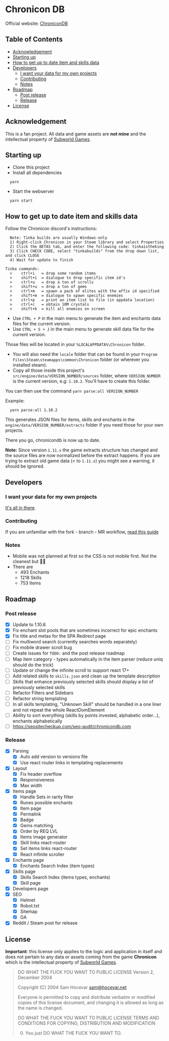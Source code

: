 # Chronicon DB

Official website: [ChroniconDB](https://chronicondb.com)

## Table of Contents

- [Acknowledgement](#acknowledgement)
- [Starting up](#starting-up)
- [How to get up to date item and skills data](#how-to-get-up-to-date-item-and-skills-data)
- [Developers](#developers)
  * [I want your data for my own projects](#i-want-your-data-for-my-own-projects)
  * [Contributing](#contributing)
  * [Notes](#notes)
- [Roadmap](#roadmap)
  * [Post release](#post-release)
  * [Release](#release)
- [License](#license)

## Acknowledgement

This is a fan project. All data and game assets are **not mine** and the intellectual property of [Subworld Games](https://www.subworldgames.com/chronicon/).

## Starting up

- Clone this project
- Install all dependencies
```
  yarn
```
- Start the webserver
```
  yarn start
```

## How to get up to date item and skills data

Follow the Chronicon discord's instructions:
```
  Note: Tinka builds are usually Windows-only
  1) Right-click Chronicon in your Steam library and select Properties
  2) Click the BETAS tab, and enter the following code: tinkaistheking
  3) Click CHECK CODE, select "tinkabuilds" from the drop down list, and click CLOSE
  4) Wait for update to finish
```

```
Tinka commands:
  >    ctrl+i   = drop some random items
  >    shift+i  = dialogue to drop specific item id's
  >    ctrl+u   = drop a ton of scrolls
  >    shift+u  = drop a ton of gems
  >    ctrl+m   = spawn a pack of elites with the affix id specified
  >    shift+m  = dialogue to spawn specific enemies
  >    ctrl+p   = print an item list to file (in appdata location)
  >    ctrl+c   = obtain 10M crystals
  >    shift+k  = kill all enemies on screen
```

- Use `CTRL + P` in the main menu to generate the item and enchants data files for the current version.
- Use `CTRL + S + J` in the main menu to generate skill data file for the current version.

Those files will be located in your `%LOCALAPPDATA%\Chronicon` folder.

- You will also need the `locale` folder that can be found in your `Program Files\Steam\steamapps\common\Chronicon` folder (or wherever you installed steam).
- Copy all those inside this project's `src/engine/data/VERSION_NUMBER/sources` folder, where `VERSION_NUMBER` is the current version, e.g: `1.10.2`. You'll have to create this folder.

You can then use the command `yarn parse:all VERSION_NUMBER`

Example:
```
  yarn parse:all 1.10.2
```

This generates JSON files for items, skills and enchants in the `engine/data/VERSION_NUMBER/extracts` folder if you need those for your own projects.

There you go, chronicondb is now up to date.

**Note:** Since version `1.11.x` the game extracts structure has changed and the source files are now normalized before the extract happens. If you are trying to extract old game data (< to `1.11.x`) you might see a warning, it should be ignored.

## Developers

### I want your data for my own projects

[It's all in there](https://chronicondb.com/developers).

### Contributing

If you are unfamiliar with the fork - branch - MR workflow, [read this guide](https://github.com/firstcontributions/first-contributions)

### Notes

- Mobile was not planned at first so the CSS is not mobile first. Not the cleanest but 🤷‍♀️
- There are
  - 493 Enchants
  - 1218 Skills
  - 753 Items

## Roadmap

### Post release

- [x] Update to 1.10.6
- [x] Fix enchant slot pools that are sometimes incorrect for epic enchants
- [x] Fix title and metas for the SPA Redirect page
- [ ] Fix multiword search (currently searches words separately)
- [ ] Fix mobile drawer scroll bug
- [ ] Create issues for `TODO:` and the post release roadmap
- [ ] Map item category - types automatically in the item parser (reduce uniq should do the trick)
- [ ] Update or change the infinite scroll to support react 17+
- [ ] Add related skills to `skills.json` and clean up the template description
- [ ] Skills that enhance previously selected skills should display a list of previously selected skills
- [ ] Refactor Filters and Sidebars
- [ ] Refactor string templating
- [ ] In all skills templating, "Unknown Skill" should be handled in a one liner and not repeat the whole ReactDomElement
- [ ] Ability to sort everything (skills by points invested, alphabetic order...), enchants alphabetically
- [ ] https://seositecheckup.com/seo-audit/chronicondb.com

### Release

- [x] Parsing
  - [x] Auto add version to versions file
  - [x] Use react router links in templating replacements
- [x] Layout
  - [x] Fix header overflow
  - [x] Responsiveness
  - [x] Max width
- [x] Items page
  - [x] Handle Sets in rarity filter
  - [x] Runes possible enchants
  - [x] Item page
  - [x] Permalink
  - [x] Badge
  - [x] Gems matching
  - [x] Order by REQ LVL
  - [x] Items image generator
  - [x] Skill links react-router
  - [x] Set items links react-router
  - [x] React infinite scroller
- [x] Enchants page
  - [x] Enchants Search Index (item types)
- [x] Skills page
  - [x] Skills Search Index (items types, enchants)
  - [x] Skill page
- [x] Developers page
- [x] SEO
  - [x] Helmet
  - [x] Robot.txt
  - [x] Sitemap
  - [x] GA
- [x] Reddit / Steam post for release

## License

**Important**: this license only applies to the logic and application in itself and does not pertain to any data or assets coming from the game **Chronicon** which is the intellectual property of [Subworld Games](https://www.subworldgames.com/chronicon/).


> DO WHAT THE FUCK YOU WANT TO PUBLIC LICENSE
> Version 2, December 2004
>
> Copyright (C) 2004 Sam Hocevar <sam@hocevar.net>
>
> Everyone is permitted to copy and distribute verbatim or modified
> copies of this license document, and changing it is allowed as long
> as the name is changed.
>
> DO WHAT THE FUCK YOU WANT TO PUBLIC LICENSE
> TERMS AND CONDITIONS FOR COPYING, DISTRIBUTION AND MODIFICATION
>
> 0. You just DO WHAT THE FUCK YOU WANT TO.